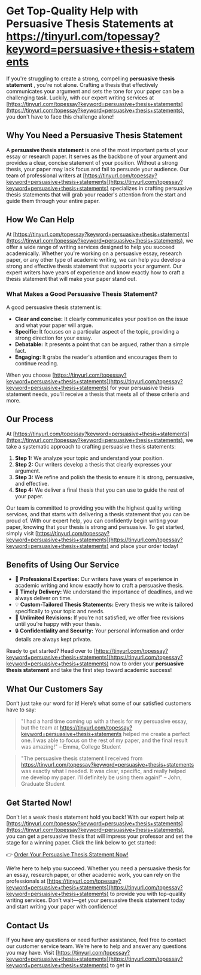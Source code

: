 # Get Top-Quality Help with Persuasive Thesis Statements at https://tinyurl.com/topessay?keyword=persuasive+thesis+statements

If you're struggling to create a strong, compelling **persuasive thesis statement** , you're not alone. Crafting a thesis that effectively communicates your argument and sets the tone for your paper can be a challenging task. Luckily, with our expert writing services at [https://tinyurl.com/topessay?keyword=persuasive+thesis+statements](https://tinyurl.com/topessay?keyword=persuasive+thesis+statements), you don't have to face this challenge alone!

## Why You Need a Persuasive Thesis Statement

A **persuasive thesis statement** is one of the most important parts of your essay or research paper. It serves as the backbone of your argument and provides a clear, concise statement of your position. Without a strong thesis, your paper may lack focus and fail to persuade your audience. Our team of professional writers at [https://tinyurl.com/topessay?keyword=persuasive+thesis+statements](https://tinyurl.com/topessay?keyword=persuasive+thesis+statements) specializes in crafting persuasive thesis statements that will grab your reader's attention from the start and guide them through your entire paper.

## How We Can Help

At [https://tinyurl.com/topessay?keyword=persuasive+thesis+statements](https://tinyurl.com/topessay?keyword=persuasive+thesis+statements), we offer a wide range of writing services designed to help you succeed academically. Whether you're working on a persuasive essay, research paper, or any other type of academic writing, we can help you develop a strong and effective thesis statement that supports your argument. Our expert writers have years of experience and know exactly how to craft a thesis statement that will make your paper stand out.

### What Makes a Good Persuasive Thesis Statement?

A good persuasive thesis statement is:

- **Clear and concise:** It clearly communicates your position on the issue and what your paper will argue.
- **Specific:** It focuses on a particular aspect of the topic, providing a strong direction for your essay.
- **Debatable:** It presents a point that can be argued, rather than a simple fact.
- **Engaging:** It grabs the reader's attention and encourages them to continue reading.

When you choose [https://tinyurl.com/topessay?keyword=persuasive+thesis+statements](https://tinyurl.com/topessay?keyword=persuasive+thesis+statements) for your persuasive thesis statement needs, you'll receive a thesis that meets all of these criteria and more.

## Our Process

At [https://tinyurl.com/topessay?keyword=persuasive+thesis+statements](https://tinyurl.com/topessay?keyword=persuasive+thesis+statements), we take a systematic approach to crafting persuasive thesis statements:

1. **Step 1:** We analyze your topic and understand your position.
2. **Step 2:** Our writers develop a thesis that clearly expresses your argument.
3. **Step 3:** We refine and polish the thesis to ensure it is strong, persuasive, and effective.
4. **Step 4:** We deliver a final thesis that you can use to guide the rest of your paper.

Our team is committed to providing you with the highest quality writing services, and that starts with delivering a thesis statement that you can be proud of. With our expert help, you can confidently begin writing your paper, knowing that your thesis is strong and persuasive. To get started, simply visit [https://tinyurl.com/topessay?keyword=persuasive+thesis+statements](https://tinyurl.com/topessay?keyword=persuasive+thesis+statements) and place your order today!

## Benefits of Using Our Service

- 💼 **Professional Expertise:** Our writers have years of experience in academic writing and know exactly how to craft a persuasive thesis.
- 🚀 **Timely Delivery:** We understand the importance of deadlines, and we always deliver on time.
- 💡 **Custom-Tailored Thesis Statements:** Every thesis we write is tailored specifically to your topic and needs.
- 💬 **Unlimited Revisions:** If you’re not satisfied, we offer free revisions until you’re happy with your thesis.
- 🔒 **Confidentiality and Security:** Your personal information and order details are always kept private.

Ready to get started? Head over to [https://tinyurl.com/topessay?keyword=persuasive+thesis+statements](https://tinyurl.com/topessay?keyword=persuasive+thesis+statements) now to order your **persuasive thesis statement** and take the first step toward academic success!

## What Our Customers Say

Don’t just take our word for it! Here’s what some of our satisfied customers have to say:

> "I had a hard time coming up with a thesis for my persuasive essay, but the team at https://tinyurl.com/topessay?keyword=persuasive+thesis+statements helped me create a perfect one. I was able to focus on the rest of my paper, and the final result was amazing!" – Emma, College Student

> "The persuasive thesis statement I received from https://tinyurl.com/topessay?keyword=persuasive+thesis+statements was exactly what I needed. It was clear, specific, and really helped me develop my paper. I’ll definitely be using them again!" – John, Graduate Student

## Get Started Now!

Don't let a weak thesis statement hold you back! With our expert help at [https://tinyurl.com/topessay?keyword=persuasive+thesis+statements](https://tinyurl.com/topessay?keyword=persuasive+thesis+statements), you can get a persuasive thesis that will impress your professor and set the stage for a winning paper. Click the link below to get started:

👉 [Order Your Persuasive Thesis Statement Now!](https://tinyurl.com/topessay?keyword=persuasive+thesis+statements)

We’re here to help you succeed. Whether you need a persuasive thesis for an essay, research paper, or other academic work, you can rely on the professionals at [https://tinyurl.com/topessay?keyword=persuasive+thesis+statements](https://tinyurl.com/topessay?keyword=persuasive+thesis+statements) to provide you with top-quality writing services. Don’t wait—get your persuasive thesis statement today and start writing your paper with confidence!

## Contact Us

If you have any questions or need further assistance, feel free to contact our customer service team. We’re here to help and answer any questions you may have. Visit [https://tinyurl.com/topessay?keyword=persuasive+thesis+statements](https://tinyurl.com/topessay?keyword=persuasive+thesis+statements) to get in
